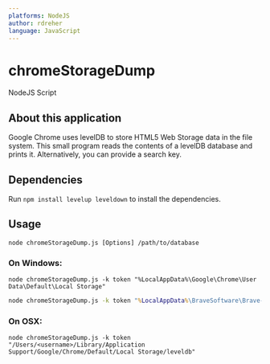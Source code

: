 ```yaml
---
platforms: NodeJS 
author: rdreher 
language: JavaScript 
---
```


# chromeStorageDump
NodeJS Script

## About this application
Google Chrome uses levelDB to store HTML5 Web Storage data in the file system. This small program reads the contents of a levelDB database and prints it. Alternatively, you can provide a search key.

## Dependencies
Run `npm install levelup leveldown` to install the dependencies.

## Usage
`node chromeStorageDump.js [Options] /path/to/database`

### On Windows:
`node chromeStorageDump.js -k token "%LocalAppData%\Google\Chrome\User Data\Default\Local Storage"`

```cmd
node chromeStorageDump.js -k token "%LocalAppData%\BraveSoftware\Brave-Browser\User Data\Default\Local Storage\leveldb"
```



### On OSX:
`node chromeStorageDump.js -k token "/Users/<username>/Library/Application Support/Google/Chrome/Default/Local Storage/leveldb"`
